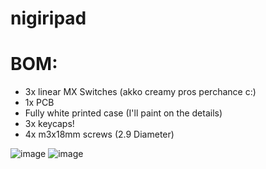 # nigiripad

# BOM:
- 3x linear MX Switches (akko creamy pros perchance c:)
- 1x PCB 
- Fully white printed case (I'll paint on the details)
- 3x keycaps!
- 4x m3x18mm screws (2.9 Diameter)

![image](https://github.com/user-attachments/assets/cdff7555-a999-4df6-93f2-cf1760abc31d)
![image](https://github.com/user-attachments/assets/c88b176c-9f6e-4627-8a40-672424d01cfd)
